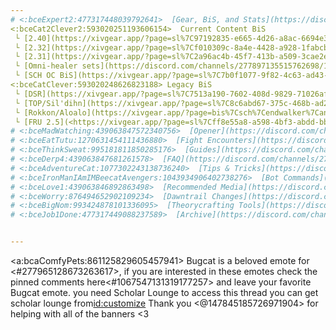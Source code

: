 ```yaml
--- 
# <:bceExpert2:477317448039792641>  [Gear, BiS, and Stats](https://discord.com/channels/277897135515762698/1253394673314299955) 
<:bceCat2Clever2:593020251193606154>  Current Content BiS
 └ [2.40](https://xivgear.app/?page=sl%7C97192835-e665-4d26-a8ac-6694e336dc91)
 └ [2.32](https://xivgear.app/?page=sl%7Cf010309c-8a4e-4428-a928-1fabcbf0c63d)
 └ [2.31](https://xivgear.app/?page=sl%7C2a96ac4b-45f7-413b-a509-3cae2e524b78)
 └ [Omni-healer sets](https://discord.com/channels/277897135515762698/1293112246871920700/1293369841020829756)
 └ [SCH OC BiS](https://xivgear.app/?page=sl%7C7b0f1077-9f82-4c63-ad43-e82104c1ea4c)
<:bceCatClever:593020248626823188> Legacy BiS
 └ [DSR](https://xivgear.app/?page=sl%7C7513a190-7602-408d-9829-71026af81e45) ilvl600
 └ [TOP/Sil'dihn](https://xivgear.app/?page=sl%7C8c6abd67-375c-468b-ad28-0bf64fd7a650) ilvl 630
 └ [Rokkon/Aloalo](https://xivgear.app/?page=bis%7Csch%7Cendwalker%7Canabaseios) ilvl 660
 └ [FRU 2.5](<https://xivgear.app/?page=sl%7Cff8e55a8-a598-4bf3-abdd-bb40b66fa908&onlySetIndex=0>) | [FRU 2.31](<https://xivgear.app/?page=sl%7Cff8e55a8-a598-4bf3-abdd-bb40b66fa908&onlySetIndex=3>) ilvl 730
# <:bceMadWatching:439063847572340756>  [Opener](https://discord.com/channels/277897135515762698/1253396517801168986)  
# <:bceEatTutu:1270631454111436880>  [Fight Encounters](https://discord.com/channels/277897135515762698/1257942257412214886)
# <:bceThinkSweat:995181811850285176>  [Guides](https://discord.com/channels/277897135515762698/1253396066125086720)
# <:bceDerp4:439063847681261578>  [FAQ](https://discord.com/channels/277897135515762698/1253396016489828375)
# <:bceAdventureCat:1077302243138736240>  [Tips & Tricks](https://discord.com/channels/277897135515762698/1253396652581064796)
# <:bceIronManIAmIMBeecatAvengers:1043934906402738276>  [Bot Commands](https://discord.com/channels/277897135515762698/1253395941654794372)
# <:bceLove1:439063846892863498>  [Recommended Media](https://discord.com/channels/277897135515762698/1253396107669671968)
# <:bceWorry:876494652902109234>  [Dawntrail Changes](https://discord.com/channels/277897135515762698/1253396444661022844)
# <:bceBigNom:993424878101336095>  [Theorycrafting Tools](https://discord.com/channels/277897135515762698/1253396603818082386)
# <:bceJob1Done:477317449088237589>  [Archive](https://discord.com/channels/277897135515762698/1257942087630983179)


---
```




<a:bcaComfyPets:861125829605457941> Bugcat is a beloved emote for <#277965128673263617>, if you are interested in these emotes check the pinned comments here<#1067547131319177257> and leave your favorite Bugcat emote. you need Scholar Lounge to access this thread you can get scholar lounge from<id:customize>
Thank you <@147845185726971904> for helping with all of the banners <3
